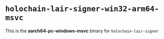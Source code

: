 # `holochain-lair-signer-win32-arm64-msvc`

This is the **aarch64-pc-windows-msvc** binary for `holochain-lair-signer`
